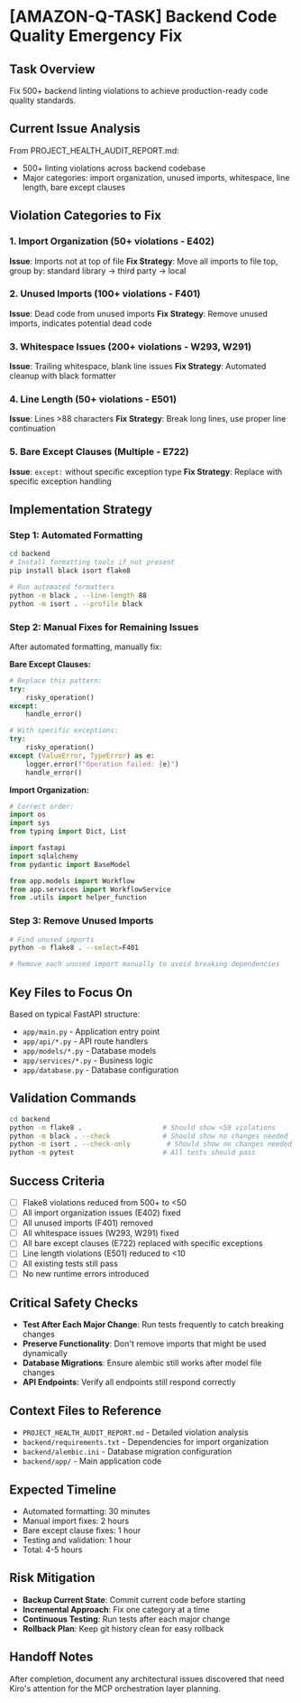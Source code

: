 # [AMAZON-Q-TASK] Backend Code Quality Emergency Fix

## Task Overview
Fix 500+ backend linting violations to achieve production-ready code quality standards.

## Current Issue Analysis
From PROJECT_HEALTH_AUDIT_REPORT.md:
- 500+ linting violations across backend codebase
- Major categories: import organization, unused imports, whitespace, line length, bare except clauses

## Violation Categories to Fix

### 1. Import Organization (50+ violations - E402)
**Issue**: Imports not at top of file
**Fix Strategy**: Move all imports to file top, group by: standard library → third party → local

### 2. Unused Imports (100+ violations - F401)
**Issue**: Dead code from unused imports
**Fix Strategy**: Remove unused imports, indicates potential dead code

### 3. Whitespace Issues (200+ violations - W293, W291)
**Issue**: Trailing whitespace, blank line issues
**Fix Strategy**: Automated cleanup with black formatter

### 4. Line Length (50+ violations - E501)
**Issue**: Lines >88 characters
**Fix Strategy**: Break long lines, use proper line continuation

### 5. Bare Except Clauses (Multiple - E722)
**Issue**: `except:` without specific exception type
**Fix Strategy**: Replace with specific exception handling

## Implementation Strategy

### Step 1: Automated Formatting
```bash
cd backend
# Install formatting tools if not present
pip install black isort flake8

# Run automated formatters
python -m black . --line-length 88
python -m isort . --profile black
```

### Step 2: Manual Fixes for Remaining Issues
After automated formatting, manually fix:

**Bare Except Clauses:**
```python
# Replace this pattern:
try:
    risky_operation()
except:
    handle_error()

# With specific exceptions:
try:
    risky_operation()
except (ValueError, TypeError) as e:
    logger.error(f"Operation failed: {e}")
    handle_error()
```

**Import Organization:**
```python
# Correct order:
import os
import sys
from typing import Dict, List

import fastapi
import sqlalchemy
from pydantic import BaseModel

from app.models import Workflow
from app.services import WorkflowService
from .utils import helper_function
```

### Step 3: Remove Unused Imports
```bash
# Find unused imports
python -m flake8 . --select=F401

# Remove each unused import manually to avoid breaking dependencies
```

## Key Files to Focus On
Based on typical FastAPI structure:
- `app/main.py` - Application entry point
- `app/api/*.py` - API route handlers  
- `app/models/*.py` - Database models
- `app/services/*.py` - Business logic
- `app/database.py` - Database configuration

## Validation Commands
```bash
cd backend
python -m flake8 .                    # Should show <50 violations
python -m black . --check             # Should show no changes needed
python -m isort . --check-only         # Should show no changes needed
python -m pytest                      # All tests should pass
```

## Success Criteria
- [ ] Flake8 violations reduced from 500+ to <50
- [ ] All import organization issues (E402) fixed
- [ ] All unused imports (F401) removed
- [ ] All whitespace issues (W293, W291) fixed
- [ ] All bare except clauses (E722) replaced with specific exceptions
- [ ] Line length violations (E501) reduced to <10
- [ ] All existing tests still pass
- [ ] No new runtime errors introduced

## Critical Safety Checks
- **Test After Each Major Change**: Run tests frequently to catch breaking changes
- **Preserve Functionality**: Don't remove imports that might be used dynamically
- **Database Migrations**: Ensure alembic still works after model file changes
- **API Endpoints**: Verify all endpoints still respond correctly

## Context Files to Reference
- `PROJECT_HEALTH_AUDIT_REPORT.md` - Detailed violation analysis
- `backend/requirements.txt` - Dependencies for import organization
- `backend/alembic.ini` - Database migration configuration
- `backend/app/` - Main application code

## Expected Timeline
- Automated formatting: 30 minutes
- Manual import fixes: 2 hours
- Bare except clause fixes: 1 hour
- Testing and validation: 1 hour
- Total: 4-5 hours

## Risk Mitigation
- **Backup Current State**: Commit current code before starting
- **Incremental Approach**: Fix one category at a time
- **Continuous Testing**: Run tests after each major change
- **Rollback Plan**: Keep git history clean for easy rollback

## Handoff Notes
After completion, document any architectural issues discovered that need Kiro's attention for the MCP orchestration layer planning.